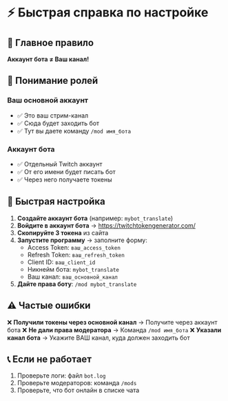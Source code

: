 # ⚡ Быстрая справка по настройке

## 🎯 Главное правило
**Аккаунт бота ≠ Ваш канал!**

## 👥 Понимание ролей

### Ваш основной аккаунт
- ✅ Это ваш стрим-канал
- ✅ Сюда будет заходить бот
- ✅ Тут вы даете команду `/mod имя_бота`

### Аккаунт бота  
- ✅ Отдельный Twitch аккаунт
- ✅ От его имени будет писать бот
- ✅ Через него получаете токены

## 🔧 Быстрая настройка

1. **Создайте аккаунт бота** (например: `mybot_translate`)
2. **Войдите в аккаунт бота** → https://twitchtokengenerator.com/
3. **Скопируйте 3 токена** из сайта
4. **Запустите программу** → заполните форму:
   - Access Token: `ваш_access_token`
   - Refresh Token: `ваш_refresh_token`  
   - Client ID: `ваш_client_id`
   - Никнейм бота: `mybot_translate`
   - Ваш канал: `ваш_основной_канал`
5. **Дайте права боту**: `/mod mybot_translate`

## ⚠️ Частые ошибки

❌ **Получили токены через основной канал** → Получите через аккаунт бота
❌ **Не дали права модератора** → Команда `/mod имя_бота`
❌ **Указали канал бота** → Укажите ВАШ канал, куда должен заходить бот

## 📞 Если не работает

1. Проверьте логи: файл `bot.log`
2. Проверьте модераторов: команда `/mods`  
3. Проверьте, что бот онлайн в списке чата
